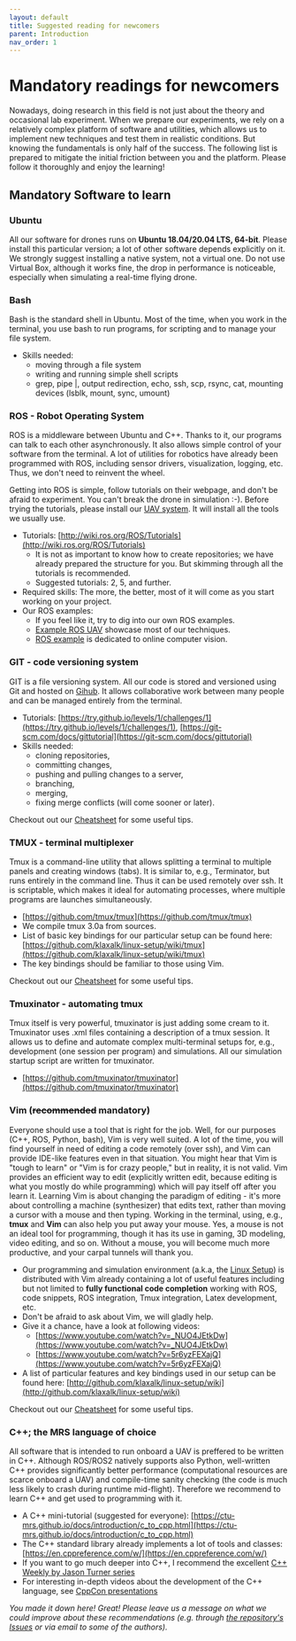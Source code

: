 ```yaml
---
layout: default
title: Suggested reading for newcomers
parent: Introduction
nav_order: 1
---
```


# Mandatory readings for newcomers

Nowadays, doing research in this field is not just about the theory and occasional lab experiment.
When we prepare our experiments, we rely on a relatively complex platform of software and utilities, which allows us to implement new techniques and test them in realistic conditions.
But knowing the fundamentals is only half of the success.
The following list is prepared to mitigate the initial friction between you and the platform.
Please follow it thoroughly and enjoy the learning!

## Mandatory Software to learn

### Ubuntu

All our software for drones runs on **Ubuntu 18.04/20.04 LTS, 64-bit**.
Please install this particular version; a lot of other software depends explicitly on it.
We strongly suggest installing a native system, not a virtual one.
Do not use Virtual Box, although it works fine, the drop in performance is noticeable, especially when simulating a real-time flying drone.

### Bash

Bash is the standard shell in Ubuntu.
Most of the time, when you work in the terminal, you use bash to run programs, for scripting and to manage your file system.

* Skills needed:
  * moving through a file system
  * writing and running simple shell scripts
  * grep, pipe \|, output redirection, echo, ssh, scp, rsync, cat, mounting devices (lsblk, mount, sync, umount)

### ROS - Robot Operating System

ROS is a middleware between Ubuntu and C++.
Thanks to it, our programs can talk to each other asynchronously.
It also allows simple control of your software from the terminal.
A lot of utilities for robotics have already been programmed with ROS, including sensor drivers, visualization, logging, etc.
Thus, we don't need to reinvent the wheel.

Getting into ROS is simple, follow tutorials on their webpage, and don't be afraid to experiment.
You can't break the drone in simulation :-).
Before trying the tutorials, please install our [UAV system](http://github.com/mrs_uav_system).
It will install all the tools we usually use.

* Tutorials: [http://wiki.ros.org/ROS/Tutorials](http://wiki.ros.org/ROS/Tutorials)
  * It is not as important to know how to create repositories; we have already prepared the structure for you. But skimming through all the tutorials is recommended.
  * Suggested tutorials: 2, 5, and further.
* Required skills: The more, the better, most of it will come as you start working on your project.
* Our ROS examples:
  * If you feel like it, try to dig into our own ROS examples.
  * [Example ROS UAV](https://github.com/ctu-mrs/example_ros_uav) showcase most of our techniques.
  * [ROS example](https://github.com/ctu-mrs/example_ros_vision) is dedicated to online computer vision.

### GIT - code versioning system

GIT is a file versioning system.
All our code is stored and versioned using Git and hosted on [Gihub](https://github.com/ctu-mrs).
It allows collaborative work between many people and can be managed entirely from the terminal.

* Tutorials: [https://try.github.io/levels/1/challenges/1](https://try.github.io/levels/1/challenges/1), [https://git-scm.com/docs/gittutorial](https://git-scm.com/docs/gittutorial)
* Skills needed:
  * cloning repositories,
  * committing changes,
  * pushing and pulling changes to a server,
  * branching,
  * merging,
  * fixing merge conflicts (will come sooner or later).

Checkout out our [Cheatsheet](https://github.com/ctu-mrs/mrs_cheatsheet) for some useful tips.

### TMUX - terminal multiplexer

Tmux is a command-line utility that allows splitting a terminal to multiple panels and creating windows (tabs).
It is similar to, e.g., Terminator, but runs entirely in the command line.
Thus it can be used remotely over ssh.
It is scriptable, which makes it ideal for automating processes, where multiple programs are launches simultaneously.

* [https://github.com/tmux/tmux](https://github.com/tmux/tmux)
* We compile tmux 3.0a from sources.
* List of basic key bindings for our particular setup can be found here: [https://github.com/klaxalk/linux-setup/wiki/tmux](https://github.com/klaxalk/linux-setup/wiki/tmux)
* The key bindings should be familiar to those using Vim.

Checkout out our [Cheatsheet](https://github.com/ctu-mrs/mrs_cheatsheet) for some useful tips.

### Tmuxinator - automating tmux

Tmux itself is very powerful, tmuxinator is just adding some cream to it.
Tmuxinator uses .xml files containing a description of a tmux session.
It allows us to define and automate complex multi-terminal setups for, e.g., development (one session per program) and simulations.
All our simulation startup script are written for tmuxinator.

* [https://github.com/tmuxinator/tmuxinator](https://github.com/tmuxinator/tmuxinator)

### Vim (~~recommended~~ mandatory)

Everyone should use a tool that is right for the job.
Well, for our purposes (C++, ROS, Python, bash), Vim is very well suited.
A lot of the time, you will find yourself in need of editing a code remotely (over ssh), and Vim can provide IDE-like features even in that situation.
You might hear that Vim is "tough to learn" or "Vim is for crazy people," but in reality, it is not valid.
Vim provides an efficient way to edit (explicitly written edit, because editing is what you mostly do while programming) which will pay itself off after you learn it.
Learning Vim is about changing the paradigm of editing - it's more about controlling a machine (synthesizer) that edits text, rather than moving a cursor with a mouse and then typing.
Working in the terminal, using, e.g., **tmux** and **Vim** can also help you put away your mouse.
Yes, a mouse is not an ideal tool for programming, though it has its use in gaming, 3D modeling, video editing, and so on.
Without a mouse, you will become much more productive, and your carpal tunnels will thank you.

* Our programming and simulation environment (a.k.a, the [Linux Setup](https://github.com/klaxalk/linux-setup)) is distributed with Vim already containing a lot of useful features including but not limited to **fully functional code completion** working with ROS, code snippets, ROS integration, Tmux integration, Latex development, etc.
* Don't be afraid to ask about Vim, we will gladly help.
* Give it a chance, have a look at following videos:
  * [https://www.youtube.com/watch?v=_NUO4JEtkDw](https://www.youtube.com/watch?v=_NUO4JEtkDw)
  * [https://www.youtube.com/watch?v=5r6yzFEXajQ](https://www.youtube.com/watch?v=5r6yzFEXajQ)
* A list of particular features and key bindings used in our setup can be found here: [http://github.com/klaxalk/linux-setup/wiki](http://github.com/klaxalk/linux-setup/wiki)

Checkout out our [Cheatsheet](https://github.com/ctu-mrs/mrs_cheatsheet) for some useful tips.

### C++; the MRS language of choice

All software that is intended to run onboard a UAV is preffered to be written in C++.
Although ROS/ROS2 natively supports also Python, well-written C++ provides significantly better performance (computational resources are scarce onboard a UAV) and compile-time sanity checking (the code is much less likely to crash during runtime mid-flight).
Therefore we recommend to learn C++ and get used to programming with it.

* A C++ mini-tutorial (suggested for everyone): [https://ctu-mrs.github.io/docs/introduction/c_to_cpp.html](https://ctu-mrs.github.io/docs/introduction/c_to_cpp.html)
* The C++ standard library already implements a lot of tools and classes: [https://en.cppreference.com/w/](https://en.cppreference.com/w/)
* If you want to go much deeper into C++, I recommend the excellent [C++ Weekly by Jason Turner series](https://www.youtube.com/user/lefticus1)
* For interesting in-depth videos about the development of the C++ language, see [CppCon presentations](https://www.youtube.com/user/CppCon)

*You made it down here! Great! Please leave us a message on what we could improve about these recommendations (e.g. through [the repository's Issues](https://github.com/ctu-mrs/ctu-mrs.github.io/issues/new) or via email to some of the authors).*
